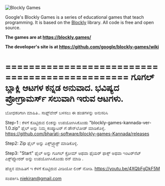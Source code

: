 ![Blockly Games](https://raw.githubusercontent.com/wiki/google/blockly-games/title.png)

Google's Blockly Games is a series of educational games that teach programming.
It is based on the [Blockly](https://developers.google.com/blockly/) library.
All code is free and open source.

**The games are at https://blockly.games/**

**The developer's site is at https://github.com/google/blockly-games/wiki**

===============================================
ಗೂಗಲ್ ಬ್ಲಾಕ್ಲಿ ಆಟಗಳ ಕನ್ನಡ ಅನುವಾದ.
ಭವಿಷ್ಯದ ಪ್ರೋಗ್ರಾಮರ್ಸ್ ಸಲುವಾಗಿ ಇರುವ ಆಟಗಳು.
===============================================

ಬೋಧಕರಿಗಾಗಿ ಮಾಹಿತಿ..
ಸಾಫ್ಟ್‌ವೇರ್ ಬಳಸಲು ಈ ಹಂತಗಳನ್ನು ಅನುಸರಿಸಿ

Step-1 :
ಕೆಳಗೆ ಕೊಟ್ಟಿರುವ ಲಿಂಕನ್ನು ಉಪಯೋಗಿಸಿಕೊಂಡು "blockly-games-kannada-ver-1.0.zip" ಫೈಲ್ ಅನ್ನು ನಿಮ್ಮ ಕಂಪ್ಯೂಟರ್ ಗೆ ಡೌನ್‌ಲೋಡ್ ಮಾಡಿಕೊಳ್ಳಿ. 
https://github.com/bharati-software/blockly-games-Kannada/releases

Step2:
Zip ಫೈಲ್ ಅನ್ನು ಎಕ್ಸ್‌ಟ್ರ್ಯಾಕ್ಟ್ ಮಾಡಿಕೊಳ್ಳಿ.

Step3:
"Start" ಫೈಲ್ ಅನ್ನು ಗೂಗಲ್ ಕ್ರೋಮ್ ಅಥವಾ ಫೈಯರ್ ಫಾಕ್ಸ್ ಅಥವಾ ಇಂಟರ್‌ನೆಟ್ ಎಕ್ಸ್‌ಪ್ಲೋರರ್ ಅನ್ನು ಉಪಯೋಗಿಸಿಕೊಂಡು ರನ್ ಮಾಡಿ .

ಹೆಚ್ಚಿನ ಮಾಹಿತಿಗೆ ಇ ಕೆಳಗೆ ಕೊಟ್ಟಿರುವ ವೀಡಿಯೋ ಲಿಂಕ್ ನೋಡಿ. 
https://youtu.be/4XQbFgDkF5M

ಸಂಪರ್ಕಿಸಿ
niekiran@gmail.com





